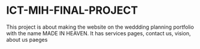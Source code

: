 # ICT-MIH-FINAL-PROJECT
This project is about making the website on the weddding planning portfolio with the name MADE IN HEAVEN. It has services pages, contact us, vision, about us paeges
